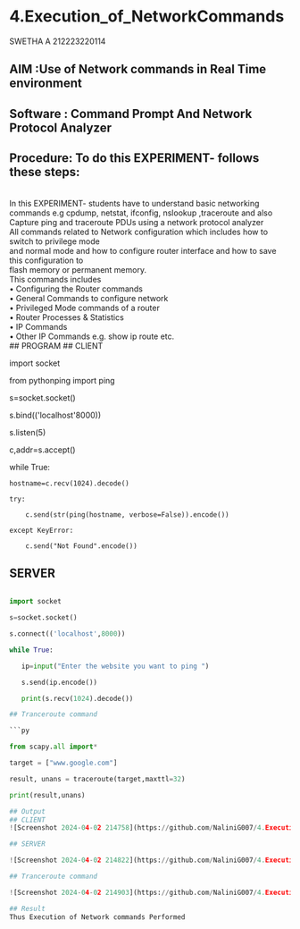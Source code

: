 # 4.Execution_of_NetworkCommands
SWETHA A
212223220114
## AIM :Use of Network commands in Real Time environment
## Software : Command Prompt And Network Protocol Analyzer
## Procedure: To do this EXPERIMENT- follows these steps:
<BR>
In this EXPERIMENT- students have to understand basic networking commands e.g cpdump, netstat, ifconfig, nslookup ,traceroute and also Capture ping and traceroute PDUs using a network protocol analyzer 
<BR>
All commands related to Network configuration which includes how to switch to privilege mode
<BR>
and normal mode and how to configure router interface and how to save this configuration to
<BR>
flash memory or permanent memory.
<BR>
This commands includes
<BR>
• Configuring the Router commands
<BR>
• General Commands to configure network
<BR>
• Privileged Mode commands of a router 
<BR>
• Router Processes & Statistics
<BR>
• IP Commands
<BR>
• Other IP Commands e.g. show ip route etc.
<BR>
## PROGRAM 
## CLIENT

 import socket 
 
from pythonping import ping 

s=socket.socket() 

s.bind(('localhost'8000)) 

s.listen(5) 

c,addr=s.accept() 

while True: 

    hostname=c.recv(1024).decode() 
    
    try: 
    
        c.send(str(ping(hostname, verbose=False)).encode()) 
        
    except KeyError: 
    
        c.send("Not Found".encode())
        
## SERVER

 ```py

 import socket
 
s=socket.socket()

s.connect(('localhost',8000))

while True:

    ip=input("Enter the website you want to ping ")

    s.send(ip.encode())

    print(s.recv(1024).decode())

 ## Tranceroute command

 ```py

 from scapy.all import*

target = ["www.google.com"]

result, unans = traceroute(target,maxttl=32)

print(result,unans)

## Output
## CLIENT
![Screenshot 2024-04-02 214758](https://github.com/NaliniG007/4.Execution_of_NetworkCommends/assets/149987410/d058ec3b-e60b-4c42-b22c-103bde8285f5)

## SERVER

![Screenshot 2024-04-02 214822](https://github.com/NaliniG007/4.Execution_of_NetworkCommends/assets/149987410/e398b759-a5d6-43ec-b985-14fedc5dcec8)

## Tranceroute command

![Screenshot 2024-04-02 214903](https://github.com/NaliniG007/4.Execution_of_NetworkCommends/assets/149987410/7c625017-bf56-4197-bcdb-186143f74672)

## Result
Thus Execution of Network commands Performed 
